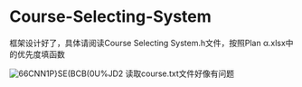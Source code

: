 # Course-Selecting-System
框架设计好了，具体请阅读Course Selecting System.h文件，按照Plan α.xlsx中的优先度填函数

![_66CNN1P}SE_(BCB(0U%JD2](https://user-images.githubusercontent.com/95893703/148399036-d38b479f-2ee7-47f5-ad8c-4afec7cc7eaf.png)
读取course.txt文件好像有问题
